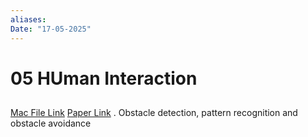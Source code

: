 ```yaml
---
aliases: 
Date: "17-05-2025"
---
```

# 05 HUman Interaction


## 
[Mac File Link](file:///Users/aruncs/Documents/AmritaOjectRecgRobot.pdf) [Paper Link](https://www.researchgate.net/publication/251892709_Object_recognition_and_obstacle_avoidance_robot) 
. Obstacle detection, pattern recognition and
obstacle avoidance